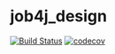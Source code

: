 # job4j_design
[![Build Status](https://www.travis-ci.com/mirraim/job4j_design.svg?branch=master)](https://www.travis-ci.com/mirraim/job4j_design)
[![codecov](https://codecov.io/gh/mirraim/job4j_design/branch/master/graph/badge.svg?token=YDON4KHBNH)](https://codecov.io/gh/mirraim/job4j_design)
